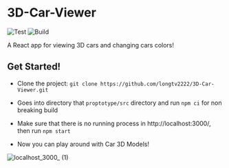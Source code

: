 # 3D-Car-Viewer

![Test](https://github.com/longtv2222/3D-Car-Viewer/actions/workflows/test.yml/badge.svg) ![Build](https://github.com/longtv2222/3D-Car-Viewer/actions/workflows/buid.yml/badge.svg) 

A React app for viewing 3D cars and changing cars colors!

## Get Started!

- Clone the project:
    ```git clone https://github.com/longtv2222/3D-Car-Viewer.git```
- Goes into directory that ```proptotype/src``` directory and run ```npm ci``` for non breaking build

- Make sure that there is no running process in http://localhost:3000/, then run ```npm start```

- Now you can play around with Car 3D Models!

![localhost_3000_ (1)](https://user-images.githubusercontent.com/61606375/121995729-ae528780-cd64-11eb-810a-e548fd79ef12.png)


